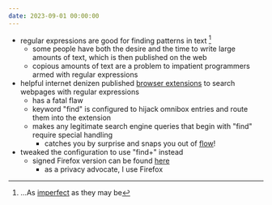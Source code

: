 ```yaml
---
date: 2023-09-01 00:00:00
---
```


* regular expressions are good for finding patterns in text [^1]
  * some people have both the desire and the time to write large amounts of text, which is then published on the web
  * copious amounts of text are a problem to impatient programmers armed with regular expressions
* helpful internet denizen published [browser extensions](https://github.com/brandon1024/find) to search webpages with regular expressions
  * has a fatal flaw
  * keyword "find" is configured to hijack omnibox entries and route them into the extension
  * makes any legitimate search engine queries that begin with "find" require special handling
    * catches you by surprise and snaps you out of [flow](https://devbizops.medium.com/getting-into-the-developer-flow-state-7b0e5c98eb8a)!
* tweaked the configuration to use "find+" instead
  * signed Firefox version can be found [here](/assets/attachments/66e7ce7c1c3d41488a5d-2.2.3.xpi)
    * as a privacy advocate, I use Firefox

[^1]: ...As [imperfect](https://groups.google.com/g/alt.religion.emacs/c/DR057Srw5-c/m/n1WCMEw5iCkJ) as they may be

